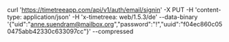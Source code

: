 curl 'https://timetreeapp.com/api/v1/auth/email/signin' -X PUT -H 'content-type: application/json' -H 'x-timetreea: web/1.5.3/de' --data-binary '{"uid":"anne.suendram@mailbox.org","password":"!","uuid":"f04ec860c050475abb42330c633097cc"}' --compressed
